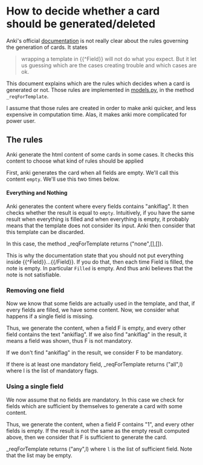 # How to decide whether a card should be generated/deleted

Anki's official
[documentation](https://apps.ankiweb.net/docs/manual.html#conditional-replacement)
is not really clear about the rules governing the generation of
cards. It states 
> wrapping a template in {{^Field}} will not do what you expect.
But it let us guessing which are the cases creating trouble and which
cases are ok.

This document explains which are the rules which decides when a card
is generated or not. Those rules are implemented in
[models.py](../anki/models.py), in the method ```_reqForTemplate```.

I assume that those rules are created in order to make anki quicker,
and less expensive in computation time. Alas, it makes anki more
complicated for power user.

## The rules

Anki generate the html content of some cards in some cases. It checks
this content to choose what kind of rules should be applied

First, anki generates the card when all fields are empty. We'll call this
content ```empty```. We'll use this two times below.


#### Everything and Nothing
Anki generates the content where every fields contains "ankiflag". It
then checks whether the result is equal to ```empty```. 
Intuitively, if you have the same result when everything is filled and
when everything is empty, it probably means that the template does not
consider its input. Anki then consider that this template can be discarded.

In this case, the method _reqForTemplate returns ("none",[],[]).

This is why the documentation state that you should not put everything
inside {{^Field}}...{{/Field}}. If you do that, then each time Field
is filled, the note is empty. In particular ```Filled``` is empty. And
thus anki believes that the note is not satisfiable.


### Removing one field
Now we know that some fields are actually used in the template,
and that, if every fields are filled, we have some content. Now, we
consider what happens if a single field is missing.

Thus, we generate the content, when a field F is empty, and every
other field contains the text "ankiflag". If we also find "ankiflag"
in the result, it means a field was shown, thus F is not mandatory. 

If we don't find "ankiflag" in the result, we consider F to be
mandatory.

If there is at least one mandatory field, _reqForTemplate returns
("all",l) where l is the list of mandatory flags.

### Using a single field
We now assume that no fields are mandatory. In this case we check for
fields which are sufficient by themselves to generate a card with some
content.


Thus, we generate the content, when a field F contains "1", and every
other fields is empty. If the result is not the same as the empty
result computed above, then we consider that F is sufficient to
generate the card.

_reqForTemplate returns ("any",l) where ```l``` is the list of
sufficient field. Note that the list may be empty.


### 
